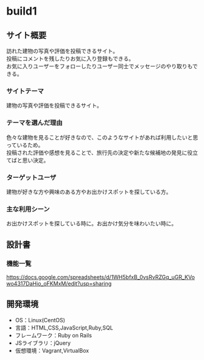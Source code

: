 # build1

## サイト概要
訪れた建物の写真や評価を投稿できるサイト。  
投稿にコメントを残したりお気に入り登録もできる。  
お気に入りユーザーをフォローしたりユーザー同士でメッセージのやり取りもできる。


### サイトテーマ
建物の写真や評価を投稿できるサイト。

### テーマを選んだ理由
色々な建物を見ることが好きなので、このようなサイトがあれば利用したいと思っているため。  
投稿された評価や感想を見ることで、旅行先の決定や新たな候補地の発見に役立てばと思い決定。

### ターゲットユーザ
建物が好きな方や興味のある方やお出かけスポットを探している方。

### 主な利用シーン
お出かけスポットを探している時に。お出かけ気分を味わいたい時に。

## 設計書

### 機能一覧
https://docs.google.com/spreadsheets/d/1WH5bfxB_0vsRvRZGq_uGR_KVowo4317DaHio_oFKMxM/edit?usp=sharing

## 開発環境
- OS：Linux(CentOS)
- 言語：HTML,CSS,JavaScript,Ruby,SQL
- フレームワーク：Ruby on Rails
- JSライブラリ：jQuery
- 仮想環境：Vagrant,VirtualBox